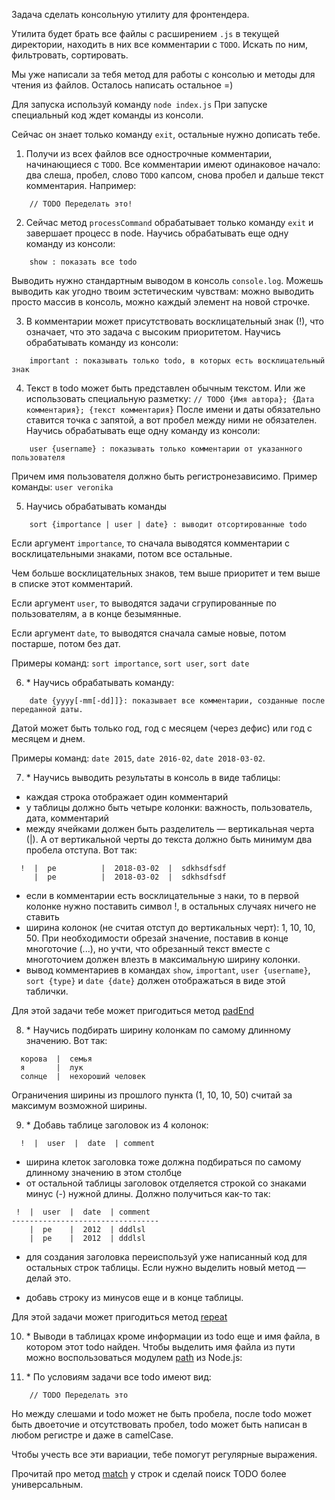 Задача сделать консольную утилиту для фронтендера.

Утилита будет брать все файлы с расширением `.js` в текущей директории, находить в них все комментарии с `TODO`. Искать по ним, фильтровать, сортировать.

Мы уже написали за тебя метод для работы с консолью и методы для чтения из файлов. Осталось написать остальное =)

Для запуска используй команду `node index.js` При запуске специальный код ждет команды из консоли.

Сейчас он знает только команду `exit`, остальные нужно дописать тебе.

1. Получи из всех файлов все однострочные комментарии, начинающиеся с `TODO`. Все комментарии имеют одинаковое начало: два слеша, пробел, слово `TODO` капсом, снова пробел и дальше текст комментария. Например:

```
    // TODO Переделать это!
```

2. Сейчас метод `processCommand` обрабатывает только команду `exit` и завершает процесс в node. Научись обрабатывать еще одну команду из консоли:

```
    show : показать все todo
```

Выводить нужно стандартным выводом в консоль `console.log`. Можешь выводить как угодно твоим эстетическим чувствам: можно выводить просто массив в консоль, можно каждый элемент на новой строчке.

3. В комментарии может присутствовать восклицательный знак (!), что означает, что это задача с высоким приоритетом. Научись обрабатывать команду из консоли:

```
    important : показывать только todo, в которых есть восклицательный знак
```

4. Текст в todo может быть представлен обычным текстом.
   Или же использовать специальную разметку: `// TODO {Имя автора}; {Дата комментария}; {текст комментария}`
   После имени и даты обязательно ставится точка с запятой, а вот пробел между ними не обязателен.
   Научись обрабатывать еще одну команду из консоли:

```
    user {username} : показывать только комментарии от указанного пользователя
```

Причем имя пользователя должно быть регистронезависимо.
Пример команды: `user veronika`

5. Научись обрабатывать команды

```
    sort {importance | user | date} : выводит отсортированные todo
```

Если аргумент `importance`, то сначала выводятся комментарии с восклицательными знаками, потом все остальные.

Чем больше восклицательных знаков, тем выше приоритет и тем выше в списке этот комментарий.

Если аргумент `user`, то выводятся задачи сгрупированные по пользователям, а в конце безымянные.

Если аргумент `date`, то выводятся сначала самые новые, потом постарше, потом без дат.

Примеры команд: `sort importance`, `sort user`, `sort date`

6. \* Научись обрабатывать команду:

```
    date {yyyy[-mm[-dd]]}: показывает все комментарии, созданные после переданной даты.
```

Датой может быть только год, год с месяцем (через дефис) или год с месяцем и днем.

Примеры команд: `date 2015`, `date 2016-02`, `date 2018-03-02`.

7. \* Научись выводить результаты в консоль в виде таблицы:

- каждая строка отображает один комментарий
- у таблицы должно быть четыре колонки: важность, пользователь, дата, комментарий
- между ячейками должен быть разделитель — вертикальная черта (|). А от вертикальной черты до текста должно быть минимум два пробела отступа. Вот так:

```
  !  |  pe          |  2018-03-02  |  sdkhsdfsdf
     |  pe          |  2018-03-02  |  sdkhsdfsdf
```

- если в комментарии есть восклицательные з наки, то в первой колонке нужно поставить символ !, в остальных случаях ничего не ставить
- ширина колонок (не считая отступ до вертикальных черт): 1, 10, 10, 50. При необходимости обрезай значение, поставив в конце многоточие (...), но учти, что обрезанный текст вместе с многоточием должен влезть в максимальную ширину колонки.
- вывод комментариев в командах `show`, `important`, `user {username}`, `sort {type}` и `date {date}` должен отображаться в виде этой таблички.

Для этой задачи тебе может пригодиться метод [padEnd](https://developer.mozilla.org/en-US/docs/Web/JavaScript/Reference/Global_Objects/String/padEnd)

8. \* Научись подбирать ширину колонкам по самому длинному значению. Вот так:

```
  корова  |  семья
  я       |  лук
  солнце  |  нехороший человек
```

Ограничения ширины из прошлого пункта (1, 10, 10, 50) считай за максимум возможной ширины.

9. \* Добавь таблице заголовок из 4 колонок:

```
  !  |  user  |  date  | comment
```

- ширина клеток заголовка тоже должна подбираться по самому длинному значению в этом столбце
- от остальной таблицы заголовок отделяется строкой со знаками минус (-) нужной длины. Должно получиться как-то так:

```
 !  |  user  |  date  | comment
---------------------------------
    |  pe    |  2012  | dddlsl
    |  pe    |  2012  | dddlsl
```

- для создания заголовка переиспользуй уже написанный код для остальных строк таблицы. Если нужно выделить новый метод — делай это.

- добавь строку из минусов еще и в конце таблицы.

Для этой задачи может пригодиться метод [repeat](https://developer.mozilla.org/en-US/docs/Web/JavaScript/Reference/Global_Objects/String/repeat)

10. \* Выводи в таблицах кроме информации из todo еще и имя файла, в котором этот todo найден. Чтобы выделить имя файла из пути можно воспользоваться модулем [path](https://nodejs.org/api/path.html#path_path_basename_path_ext) из Node.js:

11. \* По условиям задачи все todo имеют вид:
```
    // TODO Переделать это
```
Но между слешами и todo может не быть пробела, после todo может быть двоеточие и отсутствовать пробел, todo может быть написан в любом регистре и даже в camelCase.

Чтобы учесть все эти вариации, тебе помогут регулярные выражения.

Прочитай про метод [match](http://learn.javascript.ru/regexp-methods) у строк и сделай поиск TODO более универсальным.
